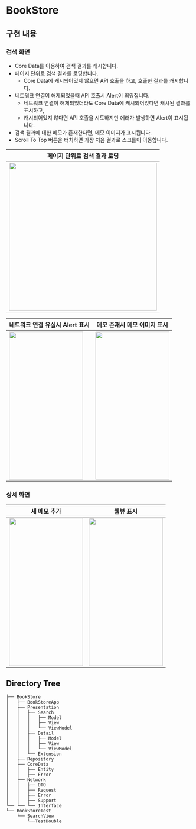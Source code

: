 # BookStore

## 구현 내용
### 검색 화면
- Core Data를 이용하여 검색 결과를 캐시합니다.
- 페이지 단위로 검색 결과를 로딩합니다.  
  - Core Data에 캐시되어있지 않으면 API 호출을 하고, 호출한 결과를 캐시합니다.
- 네트워크 연결이 해제되었을때 API 호출시 Alert이 띄워집니다.
  - 네트워크 연결이 해제되었더라도 Core Data에 캐시되어있다면 캐시된 결과를 표시하고, 
  - 캐시되어있지 않다면 API 호출을 시도하지만 에러가 발생하면 Alert이 표시됩니다.
- 검색 결과에 대한 메모가 존재한다면, 메모 이미지가 표시됩니다.
- Scroll To Top 버튼을 터치하면 가장 처음 결과로 스크롤이 이동합니다.

|페이지 단위로 검색 결과 로딩|
|---|
|<img src="https://user-images.githubusercontent.com/60725934/193575756-32cad12d-4422-4aba-ade8-6729e0199c7f.gif" width="400" height="400"/>|

|네트워크 연결 유실시 Alert 표시|메모 존재시 메모 이미지 표시|
|---|---|
|<img src="https://i.imgur.com/iZqIZra.gif" width="200" height="400"/>|<img src="https://i.imgur.com/Y3m0qAH.png" width="200" height="400"/>|

### 상세 화면
|새 메모 추가|웹뷰 표시|
|---|---|
|<img src="https://user-images.githubusercontent.com/60725934/193577274-5086b937-1b7e-4731-be34-5039f00f94ed.gif" width="200" height="400"/>|<img src="https://user-images.githubusercontent.com/60725934/193577538-c5789898-7175-45f7-907b-5a1e2c16e8d1.gif" width="200" height="400"/>|

## Directory Tree
```
├── BookStore
│   ├── BookStoreApp
│   ├── Presentation
│   │   ├── Search
│   │   │   ├── Model
│   │   │   ├── View
│   │   │   └── ViewModel
│   │   ├── Detail
│   │   │   ├── Model
│   │   │   ├── View
│   │   │   └── ViewModel
│   │   └── Extension
│   ├── Repository
│   ├── CoreData
│   │   ├── Entity
│   │   ├── Error
│   ├── Network
│   │   ├── DTO
│   │   ├── Request
│   │   ├── Error
│   │   ├── Support
└── └── └── Interface
└── BookStoreTest
    └── SearchView
        └──TestDouble
```
